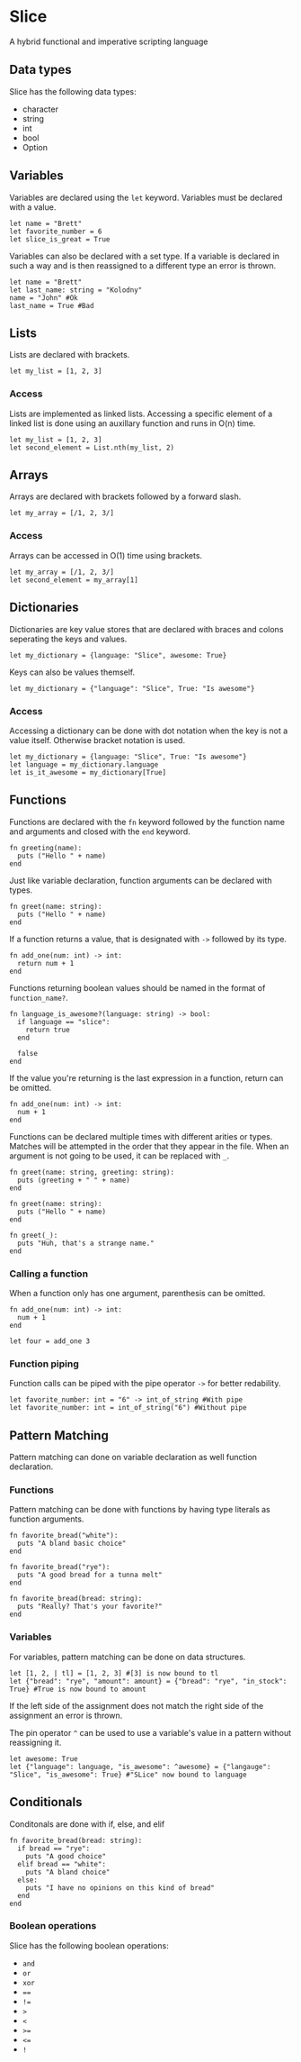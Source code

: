 # Slice
A hybrid functional and imperative scripting language

## Data types
Slice has the following data types:
* character
* string
* int
* bool
* Option

## Variables
Variables are declared using the `let` keyword. Variables must be declared with a value.
```
let name = "Brett"
let favorite_number = 6
let slice_is_great = True
```
Variables can also be declared with a set type. If a variable is declared in such a way and is then reassigned to a different type an error is thrown.
```
let name = "Brett"
let last_name: string = "Kolodny"
name = "John" #Ok
last_name = True #Bad
```

## Lists
Lists are declared with brackets.
```
let my_list = [1, 2, 3]
```

### Access
Lists are implemented as linked lists. Accessing a specific element of a linked list is done using an auxillary function and runs in O(n) time.

```
let my_list = [1, 2, 3]
let second_element = List.nth(my_list, 2)
```

## Arrays
Arrays are declared with brackets followed by a forward slash.
```
let my_array = [/1, 2, 3/]
```

### Access
Arrays can be accessed in O(1) time using brackets.
```
let my_array = [/1, 2, 3/]
let second_element = my_array[1]
```

## Dictionaries
Dictionaries are key value stores that are declared with braces and colons seperating the keys and values.
```
let my_dictionary = {language: "Slice", awesome: True}
```

Keys can also be values themself.
```
let my_dictionary = {"language": "Slice", True: "Is awesome"}
```

### Access
Accessing a dictionary can be done with dot notation when the key is not a value itself. Otherwise bracket notation is used.
```
let my_dictionary = {language: "Slice", True: "Is awesome"}
let language = my_dictionary.language
let is_it_awesome = my_dictionary[True]
```

## Functions
Functions are declared with the `fn` keyword followed by the function name and arguments and closed with the `end` keyword.
```
fn greeting(name):
  puts ("Hello " + name)
end
```

Just like variable declaration, function arguments can be declared with types.
```
fn greet(name: string):
  puts ("Hello " + name)
end
```

If a function returns a value, that is designated with `->` followed by its type.
```
fn add_one(num: int) -> int:
  return num + 1
end
```

Functions returning boolean values should be named in the format of `function_name?`.
```
fn language_is_awesome?(language: string) -> bool:
  if language == "slice":
    return true
  end
  
  false
end
```

If the value you're returning is the last expression in a function, return can be omitted.
```
fn add_one(num: int) -> int:
  num + 1
end
```

Functions can be declared multiple times with different arities or types. Matches will be attempted in the order that they appear in the file.
When an argument is not going to be used, it can be replaced with `_`.
```
fn greet(name: string, greeting: string):
  puts (greeting + " " + name)
end

fn greet(name: string):
  puts ("Hello " + name)
end

fn greet(_):
  puts "Huh, that's a strange name."
end
```

### Calling a function
When a function only has one argument, parenthesis can be omitted.
```
fn add_one(num: int) -> int:
  num + 1
end

let four = add_one 3
```

### Function piping
Function calls can be piped with the pipe operator `->` for better redability.
```
let favorite_number: int = "6" -> int_of_string #With pipe
let favorite_number: int = int_of_string("6") #Without pipe
```

## Pattern Matching
Pattern matching can done on variable declaration as well function declaration.

### Functions
Pattern matching can be done with functions by having type literals as function arguments.
```
fn favorite_bread("white"):
  puts "A bland basic choice"
end

fn favorite_bread("rye"):
  puts "A good bread for a tunna melt"
end

fn favorite_bread(bread: string):
  puts "Really? That's your favorite?"
end
```

### Variables
For variables, pattern matching can be done on data structures.
```
let [1, 2, | tl] = [1, 2, 3] #[3] is now bound to tl
let {"bread": "rye", "amount": amount} = {"bread": "rye", "in_stock": True} #True is now bound to amount
```
If the left side of the assignment does not match the right side of the assignment an error is thrown.

The pin operator `^` can be used to use a variable's value in a pattern without reassigning it.
```
let awesome: True
let {"language": language, "is_awesome": ^awesome} = {"langauge": "Slice", "is_awesome": True} #"SLice" now bound to language
```

## Conditionals
Conditonals are done with if, else, and elif
```
fn favorite_bread(bread: string):
  if bread == "rye":
    puts "A good choice"
  elif bread == "white":
    puts "A bland choice"
  else:
    puts "I have no opinions on this kind of bread"
  end
end
```

### Boolean operations
Slice has the following boolean operations:
* `and`
* `or`
* `xor`
* `==`
* `!=`
* `>`
* `<`
* `>=`
* `<=`
* `!`
